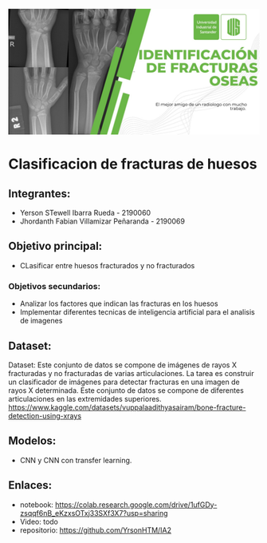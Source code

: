 ![alt text](https://raw.githubusercontent.com/YrsonHTM/IA2/master/banner/banner.jpeg)

# Clasificacion de fracturas de huesos

## Integrantes:
  * Yerson STewell Ibarra Rueda - 2190060
  * Jhordanth Fabian Villamizar Peñaranda - 2190069
  
## Objetivo principal:
  * CLasificar entre huesos fracturados y no fracturados

### Objetivos secundarios:
  * Analizar los factores que indican las fracturas en los huesos
  * Implementar diferentes tecnicas de inteligencia artificial para el analisis de imagenes

## Dataset:
Dataset: Este conjunto de datos se compone de imágenes de rayos X fracturadas y no fracturadas de varias articulaciones. La tarea es construir un clasificador de imágenes para detectar fracturas en una imagen de rayos X determinada. Este conjunto de datos se compone de diferentes articulaciones en las extremidades superiores.
         https://www.kaggle.com/datasets/vuppalaadithyasairam/bone-fracture-detection-using-xrays
         
## Modelos:
  * CNN y CNN con transfer learning.

## Enlaces:
  * notebook: https://colab.research.google.com/drive/1ufGDy-zsqqf6nB_eKzxsOTxj33SXf3X7?usp=sharing
  * Video: todo
  * repositorio: https://github.com/YrsonHTM/IA2
